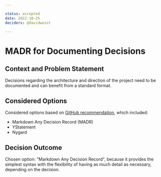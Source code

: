 ```yaml
---

status: accepted
date: 2022-10-25
deciders: @davidwesst

---
```

# MADR for Documenting Decisions 

## Context and Problem Statement

Decisions regarding the architecture and direction of the project need to be documented and can benefit from a standard format. 

## Considered Options

Considered options based on [GitHub recommendation](https://adr.github.io), which included:

* Markdown Any Decision Record (MADR)
* YStatement
* Nygard

## Decision Outcome

Chosen option: "Markdown Any Decision Record", because it provides the simplest syntax with the flexibility of having as much detail as necessary, depending on the decision.

